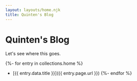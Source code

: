 ```yaml
---
layout: layouts/home.njk
title: Quinten's Blog
---
```


# Quinten's Blog

Let's see where this goes.

{%- for entry in collections.home %}
* [{{ entry.data.title }}]({{ entry.page.url }})
{%- endfor %}
